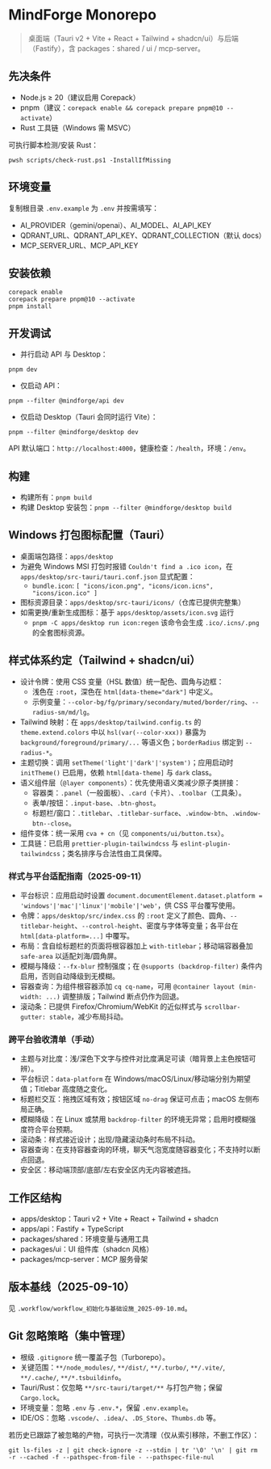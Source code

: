 # MindForge Monorepo

> 桌面端（Tauri v2 + Vite + React + Tailwind + shadcn/ui）与后端（Fastify），含 packages：shared / ui / mcp-server。

## 先决条件
- Node.js ≥ 20（建议启用 Corepack）
- pnpm（建议：`corepack enable && corepack prepare pnpm@10 --activate`）
- Rust 工具链（Windows 需 MSVC）

可执行脚本检测/安装 Rust：
```
pwsh scripts/check-rust.ps1 -InstallIfMissing
```

## 环境变量
复制根目录 `.env.example` 为 `.env` 并按需填写：
- AI_PROVIDER（gemini/openai）、AI_MODEL、AI_API_KEY
- QDRANT_URL、QDRANT_API_KEY、QDRANT_COLLECTION（默认 docs）
- MCP_SERVER_URL、MCP_API_KEY

## 安装依赖
```
corepack enable
corepack prepare pnpm@10 --activate
pnpm install
```

## 开发调试
- 并行启动 API 与 Desktop：
```
pnpm dev
```
- 仅启动 API：
```
pnpm --filter @mindforge/api dev
```
- 仅启动 Desktop（Tauri 会同时运行 Vite）：
```
pnpm --filter @mindforge/desktop dev
```

API 默认端口：`http://localhost:4000`，健康检查：`/health`，环境：`/env`。

## 构建
- 构建所有：`pnpm build`
- 构建 Desktop 安装包：`pnpm --filter @mindforge/desktop build`

## Windows 打包图标配置（Tauri）
- 桌面端包路径：`apps/desktop`
- 为避免 Windows MSI 打包时报错 `Couldn't find a .ico icon`，在 `apps/desktop/src-tauri/tauri.conf.json` 显式配置：
  - `bundle.icon`: `[
    "icons/icon.png",
    "icons/icon.icns",
    "icons/icon.ico"
  ]`
- 图标资源目录：`apps/desktop/src-tauri/icons/`（仓库已提供完整集）
- 如需更换/重新生成图标：基于 `apps/desktop/assets/icon.svg` 运行
  - `pnpm -C apps/desktop run icon:regen`
  该命令会生成 `.ico/.icns/.png` 的全套图标资源。

## 样式体系约定（Tailwind + shadcn/ui）

- 设计令牌：使用 CSS 变量（HSL 数值）统一配色、圆角与边框：
  - 浅色在 `:root`，深色在 `html[data-theme="dark"]` 中定义。
  - 示例变量：`--color-bg/fg/primary/secondary/muted/border/ring`、`--radius-sm/md/lg`。
- Tailwind 映射：在 `apps/desktop/tailwind.config.ts` 的 `theme.extend.colors` 中以 `hsl(var(--color-xxx))` 暴露为 `background/foreground/primary/...` 等语义色；`borderRadius` 绑定到 `--radius-*`。
- 主题切换：调用 `setTheme('light'|'dark'|'system')`；应用启动时 `initTheme()` 已启用，依赖 `html[data-theme]` 与 `dark` class。
- 语义组件层（`@layer components`）：优先使用语义类减少原子类拼接：
  - 容器类：`.panel`（一般面板）、`.card`（卡片）、`.toolbar`（工具条）。
  - 表单/按钮：`.input-base`、`.btn-ghost`。
  - 标题栏/窗口：`.titlebar`、`.titlebar-surface`、`.window-btn`、`.window-btn--close`。
- 组件变体：统一采用 `cva + cn`（见 `components/ui/button.tsx`）。
- 工具链：已启用 `prettier-plugin-tailwindcss` 与 `eslint-plugin-tailwindcss`；类名排序与合法性由工具保障。

### 样式与平台适配指南（2025-09-11）

- 平台标识：应用启动时设置 `document.documentElement.dataset.platform = 'windows'|'mac'|'linux'|'mobile'|'web'`，供 CSS 平台覆写使用。
- 令牌：`apps/desktop/src/index.css` 的 `:root` 定义了颜色、圆角、`--titlebar-height`、`--control-height`、密度与字体等变量；各平台在 `html[data-platform=...]` 中覆写。
- 布局：含自绘标题栏的页面将根容器加上 `with-titlebar`；移动端容器叠加 `safe-area` 以适配刘海/圆角屏。
- 模糊与降级：`--fx-blur` 控制强度；在 `@supports (backdrop-filter)` 条件内启用，否则自动降级到无模糊。
- 容器查询：为组件根容器添加 `cq cq-name`，可用 `@container layout (min-width: ...)` 调整排版；Tailwind 断点仍作为回退。
- 滚动条：已提供 Firefox/Chromium/WebKit 的近似样式与 `scrollbar-gutter: stable`，减少布局抖动。

### 跨平台验收清单（手动）

- 主题与对比度：浅/深色下文字与控件对比度满足可读（暗背景上主色按钮可辨）。
- 平台标识：`data-platform` 在 Windows/macOS/Linux/移动端分别为期望值；Titlebar 高度随之变化。
- 标题栏交互：拖拽区域有效；按钮区域 `no-drag` 保证可点击；macOS 左侧布局正确。
- 模糊降级：在 Linux 或禁用 `backdrop-filter` 的环境无异常；启用时模糊强度符合平台预期。
- 滚动条：样式接近设计；出现/隐藏滚动条时布局不抖动。
- 容器查询：在支持容器查询的环境，聊天气泡宽度随容器变化；不支持时以断点回退。
- 安全区：移动端顶部/底部/左右安全区内无内容被遮挡。

## 工作区结构
- apps/desktop：Tauri v2 + Vite + React + Tailwind + shadcn
- apps/api：Fastify + TypeScript
- packages/shared：环境变量与通用工具
- packages/ui：UI 组件库（shadcn 风格）
- packages/mcp-server：MCP 服务骨架

## 版本基线（2025-09-10）
见 `.workflow/workflow_初始化与基础设施_2025-09-10.md`。

## Git 忽略策略（集中管理）
- 根级 `.gitignore` 统一覆盖子包（Turborepo）。
- 关键范围：`**/node_modules/`, `**/dist/`, `**/.turbo/`, `**/.vite/`, `**/.cache/`, `**/*.tsbuildinfo`。
- Tauri/Rust：仅忽略 `**/src-tauri/target/**` 与打包产物；保留 `Cargo.lock`。
- 环境变量：忽略 `.env` 与 `.env.*`，保留 `.env.example`。
- IDE/OS：忽略 `.vscode/`、`.idea/`、`.DS_Store`、`Thumbs.db` 等。

若历史已跟踪了被忽略的产物，可执行一次清理（仅从索引移除，不删工作区）：
```
git ls-files -z | git check-ignore -z --stdin | tr '\0' '\n' | git rm -r --cached -f --pathspec-from-file - --pathspec-file-nul
```
